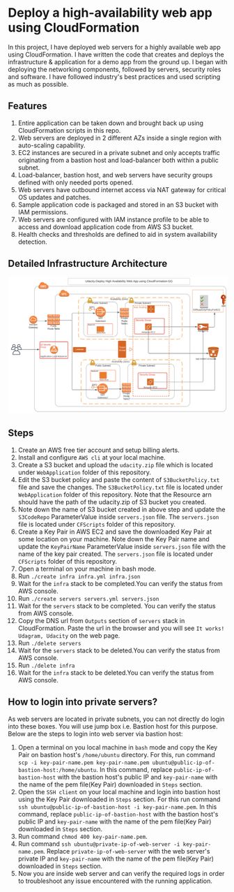 # Deploy a high-availability web app using CloudFormation
In this project, I have deployed web servers for a highly available web app using CloudFormation. I have written the code that creates and deploys the infrastructure & application for a demo app from the ground up. I began with deploying the networking components, followed by servers, security roles and software. I have followed industry's best practices and used scripting as much as possible.
## Features

1. Entire application can be taken down and brought back up using CloudFormation scripts in this repo.
2. Web servers are deployed in 2 different AZs inside a single region with auto-scaling capability.
3. EC2 instances are secured in a private subnet and only accepts traffic originating from a bastion host and load-balancer both within a public subnet.
4.  Load-balancer, bastion host, and web servers have security groups defined with only needed ports opened.
5.  Web servers have outbound internet access via NAT gateway for critical OS updates and patches.
6.  Sample application code is packaged and stored in an S3 bucket with IAM permissions.
7.  Web servers are configured with IAM instance profile to be able to access and download application code from AWS S3 bucket.
8. Health checks and thresholds are defined to aid in system availability detection.
## Detailed Infrastructure Architecture

<p align="center">
    <img src="./HA-WebApp-Infrastructure.png" alt="arch diagram">
</p>

## Steps

1. Create an AWS free tier account and setup billing alerts.
2. Install and configure `AWS cli` at your local machine.
3. Create a S3 bucket and upload the `udacity.zip` file which is located under `WebApplication` folder of this repository.
4. Edit the S3 bucket policy and paste the content of `S3BucketPolicy.txt` file and save the changes. The `S3BucketPolicy.txt` file is located under `WebApplication` folder of this repository. Note that the Resource arn should have the path of the udacity.zip of S3 bucket you created.
5. Note down the name of S3 bucket created in above step and update the `S3CodeRepo` ParameterValue inside `servers.json` file. The `servers.json` file is located under `CFScripts` folder of this repository.
6. Create a Key Pair in AWS EC2 and save the downloaded Key Pair at some location on your machine. Note down the Key Pair name and update the `KeyPairName` ParameterValue inside `servers.json` file with the name of the key pair created. The `servers.json` file is located under `CFScripts` folder of this repository.
7. Open a terminal on your machine in bash mode.
8. Run `./create infra infra.yml infra.json`
9. Wait for the `infra` stack to be completed.You can verify the status from AWS console.
10. Run `./create servers servers.yml servers.json`
11. Wait for the `servers` stack to be completed. You can verify the status from AWS console.
12. Copy the DNS url from `Outputs` section of `servers` stack in CloudFormation. Paste the url in the browser and you will see `It works! Udagram, Udacity` on the web page.
13. Run `./delete servers`
14. Wait for the `servers` stack to be deleted.You can verify the status from AWS console.
15. Run `./delete infra`
16. Wait for the `infra` stack to be deleted.You can verify the status from AWS console.

## How to login into private servers?

As web servers are located in private subnets, you can not directly do login into these boxes. You will use jump box i.e. Bastion host for this purpose. Below are the steps to login into web server via bastion host:
1. Open a terminal on you local machine in `bash` mode and copy the Key Pair on bastion host's `/home/ubuntu` directory. For this, run command ` scp -i key-pair-name.pem key-pair-name.pem ubuntu@public-ip-of-bastion-host:/home/ubuntu`. In this command, replace `public-ip-of-bastion-host` with the bastion host's public IP and `key-pair-name` with the name of the pem file(Key Pair) downloaded in `Steps` section.
2. Open the `SSH client` on your local machine and login into bastion host using the Key Pair downloaded in `Steps` section. For this run command `ssh ubuntu@public-ip-of-bastion-host -i key-pair-name.pem`. In this command, replace `public-ip-of-bastion-host` with the bastion host's public IP and `key-pair-name` with the name of the pem file(Key Pair) downloaded in `Steps` section.
3. Run command `chmod 400 key-pair-name.pem`.
4. Run command `ssh ubuntu@private-ip-of-web-server -i key-pair-name.pem`. Replace `private-ip-of-web-server` with the web server's private IP and `key-pair-name` with the name of the pem file(Key Pair) downloaded in `Steps` section.
5. Now you are inside web server and can verify the required logs in order to troubleshoot any issue encountered with the running application.